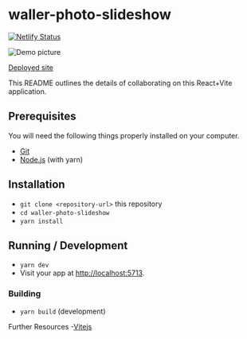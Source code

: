 # waller-photo-slideshow
[![Netlify Status](https://api.netlify.com/api/v1/badges/6a39abd7-87cc-4e11-8431-6ac1450e778e/deploy-status)](https://app.netlify.com/sites/comments-section-ui/deploys)

![Demo picture](./public/assets/images/screenshot.png)

[Deployed site](https://waller-photo-slideshow.netlify.app/)

This README outlines the details of collaborating on this React+Vite application.

## Prerequisites

You will need the following things properly installed on your computer.

* [Git](https://git-scm.com/)
* [Node.js](https://nodejs.org/) (with yarn)


## Installation

* `git clone <repository-url>` this repository
* `cd waller-photo-slideshow`
* `yarn install`

## Running / Development

* `yarn dev`
* Visit your app at [http://localhost:5713](http://localhost:5713).


### Building

* `yarn build` (development)

Further Resources
-[Vitejs](https://vitejs.dev/guide/)

